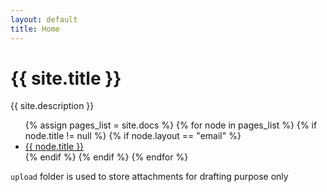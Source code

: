 ```yaml
---
layout: default
title: Home
---
```


# {{ site.title }}
{{ site.description }}

<ul>
  {% assign pages_list = site.docs %}
  {% for node in pages_list %}
    {% if node.title != null %}
      {% if node.layout == "email" %}
        <li>
          <a href="{{ site.baseurl }}{{ node.url }}" target="_blank">{{ node.title }}</a>
        </li>
      {% endif %}
    {% endif %}
  {% endfor %}
</ul>

`upload` folder is used to store attachments for drafting purpose only